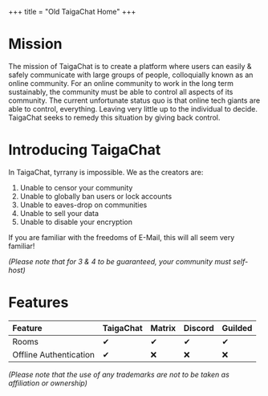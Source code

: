 +++
title = "Old TaigaChat Home"
+++


# Mission
The mission of TaigaChat is to create a platform where users can easily & safely communicate with large
groups of people, colloquially known as an online community.
For an online community to work in the long term sustainably, the community must be able to control all
aspects of its community. The current unfortunate status quo is that online tech giants are able
to control, everything. Leaving very little up to the individual to decide. TaigaChat seeks to remedy this
situation by giving back control.

# Introducing TaigaChat
In TaigaChat, tyrrany is impossible. We as the creators are:
1. Unable to censor your community
2. Unable to globally ban users or lock accounts
3. Unable to eaves-drop on communities
4. Unable to sell your data
5. Unable to disable your encryption

If you are familiar with the freedoms of E-Mail, this will all seem very familiar!

_(Please note that for 3 & 4 to be guaranteed, your community must self-host)_

# Features

| Feature               |  TaigaChat  |  Matrix  |  Discord  |  Guilded  |
|:--------------------- | ----------- | -------- | --------- | --------- |
|Rooms                  | &#x2714;    | &#x2714; | &#x2714;  | &#x2714;  |
|Offline Authentication | &#x2714;    | &#x274C; | &#x274C;  | &#x274C;  |

_(Please note that the use of any trademarks are not to be taken as affiliation or ownership)_
